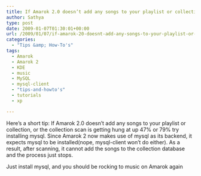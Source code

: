 ```yaml
---
title: If Amarok 2.0 doesn’t add any songs to your playlist or collection…..
author: Sathya
type: post
date: 2009-01-07T01:30:01+00:00
url: /2009/01/07/if-amarok-20-doesnt-add-any-songs-to-your-playlist-or-collection/
categories:
  - "Tips &amp; How-To's"
tags:
  - Amarok
  - Amarok 2
  - KDE
  - music
  - MySQL
  - mysql-client
  - "tips-and-howto's"
  - tutorials
  - xp

---
```

Here&#8217;s a short tip: If Amarok 2.0 doesn&#8217;t add any songs to your playlist or collection, or the collection scan is getting hung at up 47% or 79% try installing mysql. Since Amarok 2 now makes use of mysql as its backend, it expects mysql to be installed(nope, mysql-client won&#8217;t do either). As a result, after scanning, it cannot add the songs to the collection database and the process just stops.
  
Just install mysql, and you should be rocking to music on Amarok again